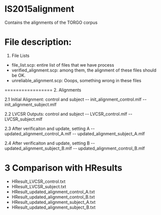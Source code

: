 # IS2015alignment
Contains the alignments of the TORGO corpus

File description:
=================

1. File Lists
-  file_list.scp: entire list of files that we have process
-  verified_alignment.scp: among them, the alignment of these files should be OK.
-  unreliable_alignment.scp: Ooops, something wrong in these files

=================
2. Alignments

2.1 Initial Alignment: control and subject
--  init_alignment_control.mlf
--  init_alignment_subject.mlf

2.2 LVCSR Outputs: control and subject
--  LVCSR_control.mlf
--  LVCSR_subject.mlf

2.3 After verificaiton and update, setting A
--  updated_alignment_control_A.mlf
--  updated_alignment_subject_A.mlf

2.4 After verificaiton and update, setting B
--  updated_alignment_subject_B.mlf	
--  updated_alignment_control_B.mlf	

3 Comparison with HResults
==============================
- HResult_LVCSR_control.txt
- HResult_LVCSR_subject.txt
- HResult_updated_alignment_control_A.txt
- HResult_updated_alignment_control_B.txt
- HResult_updated_alignment_subject_A.txt
- HResult_updated_alignment_subject_B.txt


